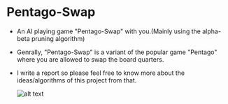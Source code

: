 # Pentago-Swap
* An AI playing game "Pentago-Swap" with you.(Mainly using the alpha-beta pruning algorithm)
* Genrally, "Pentago-Swap" is a variant of the popular game "Pentago" where you are allowed to swap the board quarters. 
* I write a report so please feel free to know more about the ideas/algorithms of this project from that.


   ![alt text](https://github.com/YuzhouGuo/Pentago-Swap/screenshot.png)
